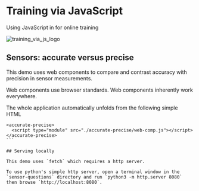# Training via JavaScript

Using JavaScript in for online training

![training_via_js_logo](https://user-images.githubusercontent.com/37618836/50683939-c5291780-100b-11e9-8bbc-0ba27ca28872.png)

## Sensors: accurate versus precise

This demo uses web components to compare and contrast accuracy with precision in sensor measurements. 

Web components use browser standards. Web components inherently work everywhere. 

The whole application automatically unfolds from the following simple HTML 
````
<accurate-precise>
  <script type="module" src="./accurate-precise/web-comp.js"></script>
</accurate-precise>
```

## Serving locally 

This demo uses `fetch` which requires a http server. 

To use python's simple http server, open a terminal window in the `sensor-questions` directory and run `python3 -m http.server 8080` then browse `http://localhost:8080`. 
